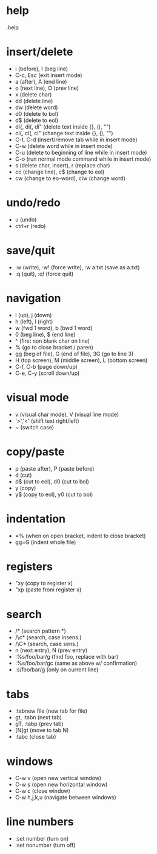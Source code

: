 # help
:help

# insert/delete
- i (before), I (beg line)
- C-c, Esc (exit insert mode)
- a (after), A (end line)
- o (next line), O (prev line)
- x (delete char)
- dd (delete line)
- dw (delete word)
- d0 (delete to bol)
- d$ (delete to eol)
- di{, di(, di" (delete text inside {}, (), "")
- ci{, ci(, ci" (change text inside {}, (), "")
- C-t, C-d (insert/remove tab while in insert mode)
- C-w (delete word while in insert mode)
- C-u (delete to beginning of line while in insert mode)
- C-o (run normal mode command while in insert mode)
- s (delete char, insert), r (replace char)
- cc (change line), c$ (change to eol)
- cw (change to eo-word), ciw (change word)

# undo/redo
- u (undo)
- ctrl+r (redo)

# save/quit
- :w (write), :w! (force write), :w a.txt (save as a.txt)
- :q (quit), :q! (force quit)

# navigation
- i (up), j (down)
- h (left), l (right)
- w (fwd 1 word), b (bwd 1 word)
- 0 (beg line), $ (end line)
- ^ (first non blank char on line)
- % (go to close bracket / paren)
- gg (beg of file), G (end of file), 3G (go to line 3)
- H (top screen), M (middle screen), L (bottom screen)
- C-f, C-b (page down/up)
- C-e, C-y (scroll down/up)

# visual mode
- v (visual char mode), V (visual line mode)
- '>','<' (shift text right/left)
- ~ (switch case)

# copy/paste
- p (paste after), P (paste before)
- d (cut)
- d$ (cut to eol), d0 (cut to bol)
- y (copy)
- y$ (copy to eol), y0 (cut to bol)

# indentation
- =% (when on open bracket, indent to close bracket)
- gg=G (indent whole file)

# registers
- "xy (copy to register x)
- "xp (paste from register x)

# search
- /* (search pattern *)
- /\c* (search, case insens.)
- /\C* (search, case sens.)
- n (next entry), N (prev entry)
- :%s/foo/bar/g (find foo, replace with bar)
- :%s/foo/bar/gc (same as above w/ confirmation)
- :s/foo/bar/g (only on current line)

# tabs
- :tabnew file (new tab for file)
- gt, :tabn (next tab)
- gT, :tabp (prev tab)
- [N]gt (move to tab N)
- :tabc (close tab)

# windows
- C-w v (open new vertical window)
- C-w s (open new horizontal window)
- C-w c (close window)
- C-w h,j,k,u (navigate between windows)

# line numbers
- :set number (turn on)
- :set nonumber (turn off)
